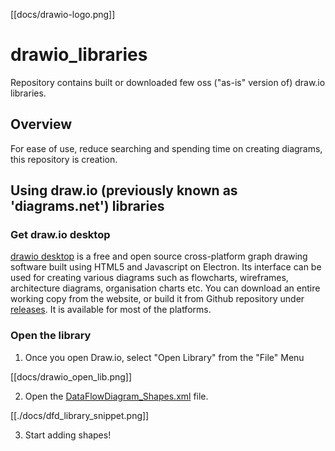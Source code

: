 [[docs/drawio-logo.png]]

# drawio_libraries
Repository contains built or downloaded few oss ("as-is" version of) draw.io libraries.

## Overview
For ease of use, reduce searching and spending time on creating diagrams, this repository is creation.

## Using draw.io (previously known as 'diagrams.net') libraries

### Get draw.io desktop
[drawio desktop](https://www.drawio.com/) is a free and open source cross-platform graph drawing software built using HTML5 and Javascript on Electron. Its interface can be used for creating various diagrams such as flowcharts, wireframes, architecture diagrams, organisation charts etc. You can download an entire working copy from the website, or build it from Github repository under [releases](https://github.com/jgraph/drawio-desktop/releases). It is available for most of the platforms.

### Open the library
1. Once you open Draw.io, select "Open Library" from the "File" Menu 

[[docs/drawio_open_lib.png]]

2. Open the [DataFlowDiagram_Shapes.xml](DataFlowDiagram_Shapes.xml) file.

[[./docs/dfd_library_snippet.png]]

3. Start adding shapes!